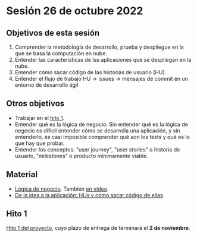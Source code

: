 # Sesión 26 de octubre 2022

## Objetivos de esta sesión

1. Comprender la metodología de desarrollo, prueba y despliegue en la que se basa la computación en nube.
2. Entender las características de las aplicaciones que se despliegan en la nube.
3. Entender cómo sacar código de las historias de usuario (HU).
4. Entender el flujo de trabajo HU → issues → mensajes de commit en un entorno de desarrollo ágil

## Otros objetivos

* Trabajar en el [hito 1](../hitos/1.Infraestructura).
* Entender qué es la lógica de negocio. Sin entender qué es la lógica de negocio es difícil entender cómo se desarrolla una aplicación, y sin entenderlo, es casi imposible comprender qué son los tests y qué es lo que hay que probar.
* Entender los conceptos: "user journey", "user stories" o historia de usuario, "milestones" o producto mínimamente viable.


## Material

* [Lógica de negocio](https://jj.github.io/JJ/IV/preso/lógica-negocio.html). También [en vídeo](https://www.youtube.com/watch?v=-ysmXDDEsAM).
* [De la idea a la aplicación: HUs y cómo sacar código de ellas](https://jj.github.io/CC/preso/hu-entidad.html).


## Hito 1

[Hito 1 del proyecto](../hitos/1.Infraestructura),
cuyo plazo de entrega de terminará el **2 de noviembre**.
